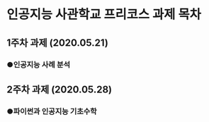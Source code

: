 # 인공지능 사관학교 프리코스 과제 목차

## 1주차 과제 (2020.05.21)

### ●인공지능 사례 분석

## 2주차 과제 (2020.05.28)

### ●파이썬과 인공지능 기초수학
